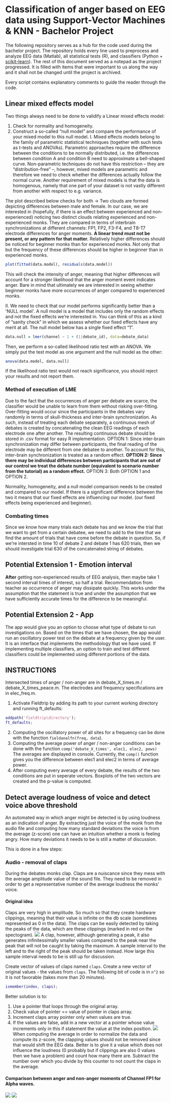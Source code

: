 # Classification of anger based on EEG data using Support-Vector Machines & KNN - Bachelor Project
The following repository serves as a hub for the code used during the bachelor project. The repository holds every line used to preprocess and analyze EEG data (Matlab), all statistical tests (R), and classifiers (Python + [scikit-learn](https://scikit-learn.org/stable/modules/svm.html)). The rest of this document served as a notepad as the project progressed. It is filled with items that were important to us along the way and it shall not be changed until the project is archived.

Every script contains explanatory comments to guide the reader through the code.

## Linear mixed effects model
Two things always need to be done to validify a Linear mixed effects model:
1. Check for normality and homogeneity.
2. Construct a so-called “null model” and compare the performance of your mixed model to this null model.
I. Mixed effects models belong to the family of parametric statistical techniques (together with such tests as t-tests and
ANOVAs). Parametric approaches require the difference between the conditions
to be normally distributed, i.e. the differences between condition A and condition
B need to approximate a bell-shaped curve. Non-parametric techniques do not
have this restriction – they are “distribution-free” –, however, mixed models are
parametric and therefore we need to check whether the differences actually follow
the normal curve. Another requirement of mixed models is that the data is
homogenous, namely that one part of your dataset is not vastly different from
another with respect to e.g. variance.

The plot described below checks for both -> Two clouds are formed depicting differences between male and female.
In our case, we are interested in (hopefully, if there is an effect between experienced and non-experienced) noticing two distinct clouds relating experienced and non-experienced monks.
They are compared in terms of interbrain synchronizations at different channels: FP1, FP2, F3-F4, and T8-T7 electrode differences for anger moments. **A linear trend must not be present, or any pattern for that matter.** Relatively higher differences should be noticed for beginner monks than for experienced monks. Not only that but the frequency of these differences should be higher in beginner than in experienced monks.

```R
plot(fitted(data.model), residuals(data.model))
```
This will check the intensity of anger, meaning that higher differences will account for a stronger likelihood that
the anger moment event indicates anger. Bare in mind that ultimately we are interested in seeing whether beginner monks
have more occurrences of anger compared to experienced monks. 

II. We need to check that our model performs significantly better than a 'NULL model'.
A null model is a model that includes only the random effects and not the fixed effects we’re
interested in. You can think of this as a kind of “sanity check” in which we assess
whether our fixed effects have any merit at all. The null model below has a single
fixed effect “1”.
```R
data.null = lmer(channel ~ 1 + (1|debate_id), data=debate_data)
```
Then, we perform a so-called likelihood ratio test with an ANOVA.
We simply put the test model as one argument and the null model as
the other:

```R
anova(data.model, data.null)
```
If the likelihood ratio test would not reach significance, you should reject your
results and not report them.

### Method of execution of LME
Due to the fact that the occurrences of anger per debate are scarce, the classifier would be unable to learn from them without risking over-fitting. Over-fitting would occur since the participants in the debates vary randomly in terms of skull-thickness and inter-brain synchronization. As such, instead of treating each debate separately, a continuous mesh of debates is created by concatenating the clean EEG readings of each electrode one after another. The resulting continuous debate should be stored in .csv format for easy R implementation.
OPTION 1: Since inter-brain synchronization may differ between participants, the final reading of the electrode may be different from one debatee to another. To account for this, inter-brain synchronization is treated as a random effect.
**OPTION 2: Since there may be individual differences between participants that are out of our control we treat the debate number (equivalent to scenario number from the tutorial) as a random effect.**
OPTION 3: Both OPTION 1 and OPTION 2.

Normality, homogeneity, and a null model comparison needs to be created and compared to our model. If there is a significant difference between the two it means that our fixed effects are influencing our model. (our fixed effects being experienced and beginner).

### Combating times
Since we know how many trials each debate has and we know the trial that we want to get from a certain debatee, we need to add to the time that we find the amount of trials that have come before the debate in question. So, if we're intersted in time 10 of debate 2 and debate 1 has 620 trials, then we should investigate trial 630 of the concatenated string of debates.

## Potential Extension 1 - Emotion interval
**After** getting non-experienced results of EEG analysis, then maybe take 1 second interval times of interest, so half a trial. Recommendation from teacher as occurrence of anger may dissipate quickly. This works under the assumption that the statement is true and under the assumption that we have sufficiently accurate times for the difference to be meaningful. 

## Potential Extension 2 - App
The app would give you an option to choose what type of debate to run investigations on. Based on the times that we have chosen, the app would run an oscillatory power test on the debate at a frequency given by the user. It is an interface that implements the methodology that we have used. If implementing multiple classifiers, an option to train and test different classifiers could be implemented using different portions of the data.

## INSTRUCTIONS

Intersected times of anger / non-anger are in debate_X_times.m / debate_X_times_peace.m. The electrodes and frequency specifications are in elec_freq.m.

1. Activate Fieldtrip by adding its path to your current working directory and running ft_defaults:
```Matlab
addpath('fieldtrip\directory');
ft_defaults;
```
2. Computing the oscillatory power of all sites for a frequency can be done with the function `fieldanalfn(freq, data`).
3. Computing the average power of anger / non-anger conditions can be done with the function `comp('debate_X_times', elec1, elec2, pows)`
The averages are displayed in console. Currently, the `comp()` function gives you the difference between elec1 and elec2 in terms of average power.
4. After computing every average of every debate, the results of the two conditions are put in seperate vectors. Boxplots of the two vectors are created and the p-value is computed.

## Detect average loudness of voice and detect voice above threshold
An automated way in which anger might be detected is by using loudness as an indication of anger. By extracting just the voice of the monk from the audio file and computing how many standard deviations the voice is from the average (z-score) one can have an intuition whether a monk is feeling angry. How many deviations it needs to be is still a matter of discussion.

This is done in a few steps:
### Audio - removal of claps
During the debates monks clap. Claps are a nuiscance since they mess with the average amplitude value of the sound file. They need to be removed in order to get a representative number of the average loudness the monks' voice.
#### Original idea
Claps are very high in amplitude. So much so that they create hardware clippings, meaning that their value is infinite on the db scale (sometimes represented as 0 in the data). The claps can be easily detected by taking the peaks of the data, which are these clippings (marked in red on the spectogram).
![](clippings.png)
A clap, however, although generating a peak, it also generates infinitessimally smaller values compared to the peak near the peak that will not be caught by taking the maximum. A sample interval to the left and to the right of the peak should be taken instead. How large this sample interval needs to be is still up for discussion.

Create vector of values of claps named `claps`.
Create a new vector of original values - the values from `claps`.
The following bit of code is in `n^2` so it is not favorable (takes more than 20 minutes).
```matlab
ismember(index, claps);
```
Better solution is to:
1. Use a pointer that loops through the original array.
2. Check value of pointer == value of pointer in claps array.
3. Increment claps array pointer only when values are true.
4. If the values are false, add in a new vector at a pointer whose value increments only in this if statement the value at the index position.
![](clap_intervals.png)
When computing the average in order to normalize the data and compute its z-score, the clapping values should not be removed since that would shift the EEG data. Better is to give it a value which does not influence the loudness (0 probably but if clippings are also 0 values then we have a problem) and count how many there are. Subtract the number over which you divide by this counter to not count the claps in the average.

#### Comparison between anger and non-anger moments of Channel FP1 for Alpha waves.
![](fp1anger.png)
![](fp1nonanger.png)
